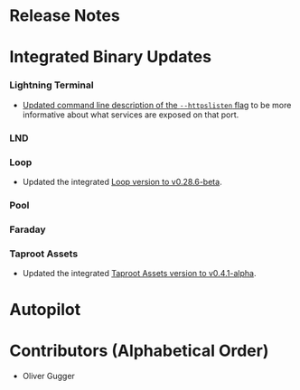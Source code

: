 # Release Notes

# Integrated Binary Updates

### Lightning Terminal

* [Updated command line description of the `--httpslisten`
  flag](https://github.com/lightninglabs/lightning-terminal/pull/799) to be more
  informative about what services are exposed on that port.

### LND

### Loop

* Updated the integrated [Loop version to 
  v0.28.6-beta](https://github.com/lightninglabs/lightning-terminal/pull/804).

### Pool

### Faraday

### Taproot Assets

* Updated the integrated [Taproot Assets version to
  v0.4.1-alpha](https://github.com/lightninglabs/lightning-terminal/pull/804).

# Autopilot

# Contributors (Alphabetical Order)

* Oliver Gugger

